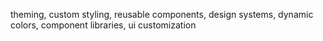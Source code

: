 theming, custom styling, reusable components, design systems, dynamic colors, component libraries, ui customization